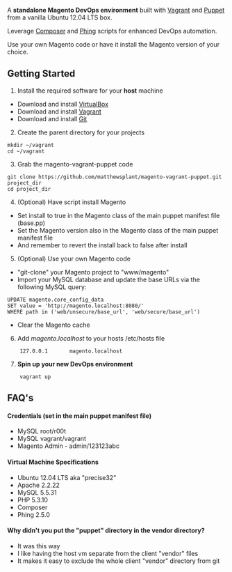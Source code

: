 A **standalone Magento DevOps environment** built with [Vagrant](http://www.vagrantup.com/) and [Puppet](http://puppetlabs.com/) from a vanilla Ubuntu 12.04 LTS box.

Leverage [Composer](http://getcomposer.org/) and [Phing](http://www.phing.info/) scripts for enhanced DevOps automation.

Use your own Magento code or have it install the Magento version of your choice.

## Getting Started

1. Install the required software for your **host** machine
 * Download and install [VirtualBox](https://www.virtualbox.org/wiki/Downloads)
 * Download and install [Vagrant](http://downloads.vagrantup.com/)
 * Download and install [Git](http://git-scm.com/downloads)

2. Create the parent directory for your projects
```
mkdir ~/vagrant
cd ~/vagrant
```

3. Grab the magento-vagrant-puppet code
```
git clone https://github.com/matthewsplant/magento-vagrant-puppet.git project_dir
cd project_dir
```

4. (Optional) Have script install Magento
 * Set install to true in the Magento class of the main puppet manifest file (base.pp)
 * Set the Magento version also in the Magento class of the main puppet manifest file
 * And remember to revert the install back to false after install

5. (Optional) Use your own Magento code
 * "git-clone" your Magento project to "www/magento"
 * Import your MySQL database and update the base URLs via the following MySQL query:
```
UPDATE magento.core_config_data
SET value = 'http://magento.localhost:8080/'
WHERE path in ('web/unsecure/base_url', 'web/secure/base_url')
```
 * Clear the Magento cache

6. Add *magento.localhost* to your hosts /etc/hosts file
```
    127.0.0.1       magento.localhost
```

7. **Spin up your new DevOps environment**
```
    vagrant up
```


## FAQ's

#### Credentials (set in the main puppet manifest file)
 * MySQL root/r00t
 * MySQL vagrant/vagrant
 * Magento Admin - admin/123123abc

#### Virtual Machine Specifications
 * Ubuntu 12.04 LTS aka "precise32"
 * Apache 2.2.22
 * MySQL 5.5.31
 * PHP 5.3.10
 * Composer
 * Phing 2.5.0

#### Why didn't you put the "puppet" directory in the vendor directory?
 * It was this way
 * I like having the host vm separate from the client "vendor" files
 * It makes it easy to exclude the whole client "vendor" directory from git
